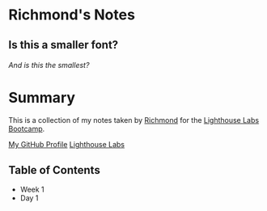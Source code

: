 # Richmond's Notes
## Is this a smaller font?
###### And is this the smallest?


# Summary

This is a collection of my notes taken by [Richmond](https://github.com/richmondwong) for the [Lighthouse Labs Bootcamp](https://lighthouselabs.ca/).

[My GitHub Profile](https://github.com/richmondwong)
[Lighthouse Labs](https://lighthouselabs.ca/)

## Table of Contents
* Week 1
* Day 1
